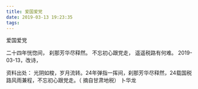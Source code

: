 ```yaml
---
title: 爱国爱党
date: 2019-03-13 19:23:35
tags:
---
```


爱国爱党

二十四年恍惚间，
刹那芳华尽释然。
不忘初心跟党走，
遥遥税路有何难。
2019-03-13，改诗，

资料出处：
光阴如梭，岁月流转。24年弹指一挥间，刹那芳华尽释然，24载国税路风雨兼程，不忘初心跟党走。（ 摘自甘肃地税）
卜华龙
